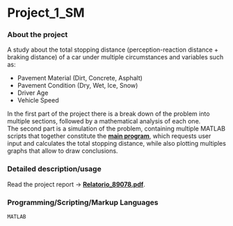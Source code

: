 # Project_1_SM

### About the project
A study about the total stopping distance (perception-reaction distance + braking distance) of a car under multiple circumstances and variables such as:
<ul>
  <li>Pavement Material (Dirt, Concrete, Asphalt)</li>
  <li>Pavement Condition (Dry, Wet, Ice, Snow)</li>
  <li>Driver Age</li>
  <li>Vehicle Speed</li> 
</ul>

In the first part of the project there is a break down of the problem into multiple sections, followed by a mathematical analysis of each one.<br>
The second part is a simulation of the problem, containing multiple MATLAB scripts that together constitute the [**main program**](Principal.m), which requests user input and calculates the total stopping distance, while also plotting multiples graphs that allow to draw conclusions.

### Detailed description/usage
Read the project report -> [**Relatorio_89078.pdf**](Relatorio_89078.pdf).

### Programming/Scripting/Markup Languages 
`MATLAB`
